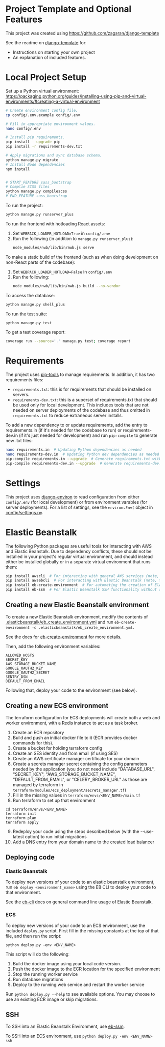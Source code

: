 # Project Template and Optional Features

This project was created using https://github.com/zagaran/django-template

See the readme on [django-template](https://github.com/zagaran/django-template) for:
* Instructions on starting your own project
* An explanation of included features.

# Local Project Setup

Set up a Python virtual environment: https://packaging.python.org/guides/installing-using-pip-and-virtual-environments/#creating-a-virtual-environment

```bash
# Create environment config file.
cp config/.env.example config/.env

# Fill in appropriate environment values.
nano config/.env

# Install pip requirements.
pip install --upgrade pip
pip install -r requirements-dev.txt

# Apply migrations and sync database schema.
python manage.py migrate
# Install Node dependencies
npm install


# START_FEATURE sass_bootstrap
# Complie SCSS files
python manage.py compilescss
# END_FEATURE sass_bootstrap
```

To run the project:
```bash
python manage.py runserver_plus
```

To run the frontend with hotloading React assets:
1. Set `WEBPACK_LOADER_HOTLOAD=True` in `config/.env`
2. Run the following (in addition to `manage.py runserver_plus`):
    ```bash
    node_modules/nwb/lib/bin/nwb.js serve
    ```

To make a static build of the frontend (such as when doing development on
non-React parts of the codebase):
1. Set `WEBPACK_LOADER_HOTLOAD=False` in `config/.env`
2. Run the following:
    ```bash
    node_modules/nwb/lib/bin/nwb.js build --no-vendor
    ```

To access the database:
```bash
python manage.py shell_plus
```

To run the test suite:
```bash
python manage.py test
```

To get a test coverage report:
```bash
coverage run --source='.' manage.py test; coverage report
```

# Requirements

The project uses [pip-tools](https://github.com/jazzband/pip-tools) to manage requirements.  In addition, it has two requirements files:

* `requirements.txt`: this is for requirements that should be installed on servers.
* `requirements-dev.txt`: this is a superset of requirements.txt that should be used only for local development.  This includes tools that are not needed on server deployments of the codebase and thus omitted in `requirements.txt` to reduce extraneous server installs.

To add a new dependency to or update requirements, add the entry to requirements.in (if it's needed for the codebase to run) or requirements-dev.in (if it's just needed for development) and run `pip-compile` to generate new .txt files:
```bash
nano requirements.in  # Updating Python dependencies as needed
nano requirements-dev.in  # Updating Python dev dependencies as needed
pip-compile requirements.in --upgrade  # Generate requirements.txt with updated dependencies
pip-compile requirements-dev.in --upgrade  # Generate requirements-dev.txt with updated dependencies
```

# Settings

This project uses [django-environ](https://django-environ.readthedocs.io/en/latest/)
to read configuration from either `config/.env` (for local development)
or from environment varables (for server deployments).  For a list of settings,
see the `environ.Env(` object in [config/settings.py](config/settings.py).
# Elastic Beanstalk

The following Python packages are useful tools for interacting with AWS and Elastic Beanstalk.
Due to dependency conflicts, these should not be installed in your project's regular virtual environment,
and should instead either be installed globally or in a separate virtual environment that runs them:

```bash
pip install awscli  # For interacting with general AWS services (note, this package often has conflicts with its botocore dependency)
pip install awsebcli  # For interacting with Elastic Beanstalk (note, this package often has conflicts with its botocore dependency)
pip install eb-create-environment  # For automating the creation of Elastic Beanstalk applications
pip install eb-ssm  # For Elastic Beanstalk SSH functionality without requiring shared private keys
```

## Creating a new Elastic Beanstalk environment

To create a new Elastic Beanstalk environment, modify the contents of [.elasticbeanstalk/eb_create_environment.yml]([.elasticbeanstalk/eb_create_environment.yml]) and run `eb-create-environment -c .elasticbeanstalk/eb_create_environment.yml`.

See the docs for [eb-create-environment](https://github.com/zagaran/eb-create-environment/) for more details.

Then, add the following environment variables:
```
ALLOWED_HOSTS
SECRET_KEY
AWS_STORAGE_BUCKET_NAME
GOOGLE_OAUTH2_KEY
GOOGLE_OAUTH2_SECRET
SENTRY_DSN
DEFAULT_FROM_EMAIL
```

Following that, deploy your code to the environment (see below).


## Creating a new ECS environment
The terraform configuration for ECS deployments will create both a web and worker environment, 
with a Redis instance to act as a task broker.

1. Create an ECR repository
2. Build and push an initial docker file to it (ECR provides docker commands for this).
3. Create a bucket for holding terraform config
4. Create an SES identity and from email (if using SES)
5. Create an AWS certificate manager certificate for your domain
6. Create a secrets manager secret containing the config parameters needed by the application (you do not need include "DATABASE_URL", "SECRET_KEY", "AWS_STORAGE_BUCKET_NAME", "DEFAULT_FROM_EMAIL", or "CELERY_BROKER_URL" as those are managed by terraform in `terraform/modules/ecs_deployment/secrets_manager.tf`)
7. Fill in the missing values in `terraform/envs/<ENV_NAME>/main.tf`
8. Run terraform to set up that environment
```
cd terraform/envs/<ENV_NAME>
terraform init
terraform plan
terraform apply
```
9. Redeploy your code using the steps described below (with the --use-latest option) to run initial migrations
10. Add a DNS entry from your domain name to the created load balancer


## Deploying code

### Elastic Beanstalk
To deploy new versions of your code to an elastic beanstalk environment, run `eb deploy <environment_name>` using the EB CLI to deploy your code to that environment.

See the [eb-cli](https://docs.aws.amazon.com/elasticbeanstalk/latest/dg/eb-cli3.html) docs on general command line usage of Elastic Beanstalk.

### ECS
To deploy new versions of your code to an ECS environment, use the included `deploy.py` script. First fill in the 
missing constants at the top of that file, and then run the script:
```
python deploy.py -env <ENV_NAME>
```
This script will do the following:
1. Build the docker image using your local code version.
2. Push the docker image to the ECR location for the specified environment
3. Stop the running worker service
4. Run database migrations
5. Deploy to the running web service and restart the worker service

Run `python deploy.py --help` to see available options. You may choose to use an existing ECR image or skip migrations.

## SSH

To SSH into an Elastic Beanstalk Environment, use [eb-ssm](https://github.com/zagaran/eb-ssm).

To SSH into an ECS environment, use `python deploy.py -env <ENV_NAME> ssh`
